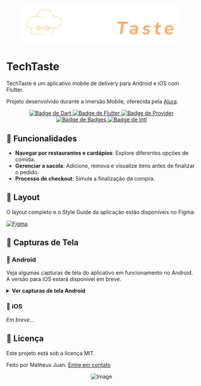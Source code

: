<h1 align="center">
  <img alt="Logo TechTaste" height="100px" src="./assets/logo.png" />
</h1>

# TechTaste

TechTaste é um aplicativo mobile de delivery para Android e iOS com Flutter.

Projeto desenvolvido durante a Imersão Mobile, oferecida pela [Alura](https://www.alura.com.br/).

<div align="center">
  <a href="https://dart.dev/">
    <img src="https://img.shields.io/badge/Dart-0175C2?style=for-the-badge&logo=dart&logoColor=white" alt="Badge de Dart" />
  </a>
  <a href="https://flutter.dev/">
    <img src="https://img.shields.io/badge/Flutter-02569B?style=for-the-badge&logo=flutter&logoColor=white" alt="Badge de Flutter" />
  </a>
  <a href="https://pub.dev/packages/provider">
    <img src="https://img.shields.io/badge/Provider-v6.1.4-brightgreen?style=for-the-badge" alt="Badge de Provider" />
  </a>
  <a href="https://pub.dev/packages/badges">
    <img src="https://img.shields.io/badge/Badges-v3.1.2-blueviolet?style=for-the-badge" alt="Badge de Badges" />
  </a>
  <a href="https://pub.dev/packages/intl">
    <img src="https://img.shields.io/badge/Intl-v0.19.0-orange?style=for-the-badge" alt="Badge de Intl" />
  </a>
</div>

## 🚀 Funcionalidades

- **Navegar por restaurantes e cardápios**: Explore diferentes opções de comida.
- **Gerenciar a sacola**: Adicione, remova e visualize itens antes de finalizar o pedido.
- **Processo de checkout**: Simule a finalização da compra.

## 🎨 Layout

O layout completo e o Style Guide da aplicação estão disponíveis no Figma:

[![Figma](https://img.shields.io/static/v1?label=Acessar%20Layout&message=Figma&color=ffa559&style=for-the-badge)](https://www.figma.com/design/5WKjBnTvAKTraWTRqsjK02/TechTaste-%7C-Imers%C3%A3o?node-id=7-47&p=f)

## 📱 Capturas de Tela

### 🤖 Android

Veja algumas capturas de tela do aplicativo em funcionamento no Android. A versão para iOS estará disponível em breve.

<details>
  <summary><strong>Ver capturas de tela Android</strong></summary>
  <div align="center">
    <h4>SplashScreen</h4>
    <img src="https://github.com/user-attachments/assets/d513c74f-365f-4ff6-8e05-0aab4e733dc9" width="150" style="margin: 10px;" />
    <h4>Restaurantes e Cardápio</h4>
    <img src="https://github.com/user-attachments/assets/b3c5c10a-c25d-4aa6-a307-2f869a5e4906" width="150" style="margin: 10px;" />
    <img src="https://github.com/user-attachments/assets/7d908609-ff3b-42c2-8189-f1856430c6dd" width="150" style="margin: 10px;" />
    <img src="https://github.com/user-attachments/assets/b0cdde29-d64e-492e-a0c8-94f191d69609" width="150" style="margin: 10px;" />
    <img src="https://github.com/user-attachments/assets/6cfc6d27-50c4-40a2-8dd5-72e45a14d648" width="150" style="margin: 10px;" />
    <h4>Sacola (Checkout)</h4>
    <img src="https://github.com/user-attachments/assets/64807a01-d3e3-4757-8699-9859c9aa246d" width="150" style="margin: 10px;" />  
    <img src="https://github.com/user-attachments/assets/1cdc8985-41d8-4bb9-a5e5-515baade9930" width="150" style="margin: 10px;" />
    <img src="https://github.com/user-attachments/assets/16a0c211-07a8-40bc-8bef-c1080a75ee40" width="150" style="margin: 10px;" />
    <img src="https://github.com/user-attachments/assets/93e49277-17ad-4ecb-a9ca-60555db69642" width="150" style="margin: 10px;" />
  </div>
</details>

### 🍏 iOS

<em>Em breve...</em>

## 📝 Licença

Este projeto está sob a licença MIT.

Feito por Matheus Juan. [Entre em contato](https://www.linkedin.com/in/matheusjuan1/)

<div align="center">
  <img width="60" alt="Image" src="https://github.com/user-attachments/assets/efd1d014-148c-4ae8-8dbd-81850fadf9ba" />
</div>
